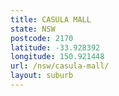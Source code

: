 ```yaml
---
title: CASULA MALL
state: NSW
postcode: 2170
latitude: -33.928392
longitude: 150.921448
url: /nsw/casula-mall/
layout: suburb
---
```

